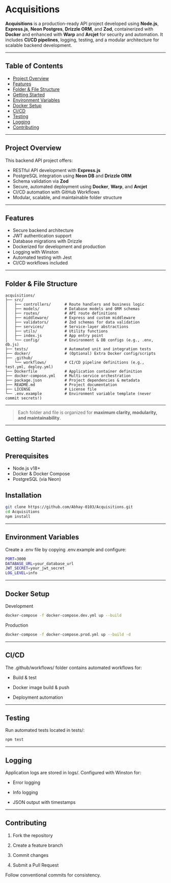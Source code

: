 # Acquisitions

**Acquisitions** is a production-ready API project developed using **Node.js**, **Express.js**, **Neon Postgres**, **Drizzle ORM**, and **Zod**, containerized with **Docker** and enhanced with **Warp** and **Arcjet** for security and automation. It includes **CI/CD pipelines**, logging, testing, and a modular architecture for scalable backend development.

---

## Table of Contents

- [Project Overview](#project-overview)
- [Features](#features)
- [Folder & File Structure](#folder--file-structure)
- [Getting Started](#getting-started)
- [Environment Variables](#environment-variables)
- [Docker Setup](#docker-setup)
- [CI/CD](#cicd)
- [Testing](#testing)
- [Logging](#logging)
- [Contributing](#contributing)

---

## Project Overview

This backend API project offers:

- RESTful API development with **Express.js**
- PostgreSQL integration using **Neon DB** and **Drizzle ORM**
- Schema validation via **Zod**
- Secure, automated deployment using **Docker**, **Warp**, and **Arcjet**
- CI/CD automation with GitHub Workflows
- Modular, scalable, and maintainable folder structure

---

## Features

- Secure backend architecture
- JWT authentication support
- Database migrations with Drizzle
- Dockerized for development and production
- Logging with Winston
- Automated testing with Jest
- CI/CD workflows included

---

## Folder & File Structure

```
acquisitions/
├── src/
│   ├── controllers/      # Route handlers and business logic
│   ├── models/           # Database models and ORM schemas
│   ├── routes/           # API route definitions
│   ├── middleware/       # Express and custom middleware
│   ├── validators/       # Zod schemas for data validation
│   ├── services/         # Service-layer abstractions
│   ├── utils/            # Utility functions
│   ├── index.js          # App entry point
│   └── config/           # Environment & DB configs (e.g., .env, db.js)
├── tests/                # Automated unit and integration tests
├── docker/               # (Optional) Extra Docker config/scripts
├── .github/
│   └── workflows/        # CI/CD pipeline definitions (e.g., test.yml, deploy.yml)
├── Dockerfile            # Application container definition
├── docker-compose.yml    # Multi-service orchestration
├── package.json          # Project dependencies & metadata
├── README.md             # Project documentation
├── LICENSE               # License file
└── .env.example          # Environment variable template (never commit secrets!)
```
---

> Each folder and file is organized for **maximum clarity, modularity, and maintainability**.

---

## Getting Started

## Prerequisites

- Node.js v18+
- Docker & Docker Compose
- PostgreSQL (via Neon)

## Installation

```bash
git clone https://github.com/Abhay-0103/Acquisitions.git
cd Acquisitions
npm install
```
---

## Environment Variables

Create a .env file by copying .env.example and configure:
```bash
PORT=3000
DATABASE_URL=your_database_url
JWT_SECRET=your_jwt_secret
LOG_LEVEL=info
```

---

## Docker Setup
Development
```bash
docker-compose -f docker-compose.dev.yml up --build
```

Production
```bash
docker-compose -f docker-compose.prod.yml up --build -d
```

---

## CI/CD

The .github/workflows/ folder contains automated workflows for:

- Build & test

- Docker image build & push

- Deployment automation

---

## Testing

Run automated tests located in tests/:
```bash
npm test
```

---

## Logging

Application logs are stored in logs/. Configured with Winston for:

- Error logging

- Info logging

- JSON output with timestamps

---

## Contributing

1. Fork the repository

2. Create a feature branch

3. Commit changes

4. Submit a Pull Request

Follow conventional commits for consistency.
